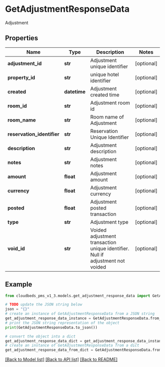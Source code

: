 # GetAdjustmentResponseData

Adjustment

## Properties

Name | Type | Description | Notes
------------ | ------------- | ------------- | -------------
**adjustment_id** | **str** | Adjustment unique identifier | [optional] 
**property_id** | **str** | unique hotel identifier | [optional] 
**created** | **datetime** | Adjustment created time | [optional] 
**room_id** | **str** | Adjustment room id | [optional] 
**room_name** | **str** | Room name of Adjustment | [optional] 
**reservation_identifier** | **str** | Reservation Unique Identifier | [optional] 
**description** | **str** | Adjustment description | [optional] 
**notes** | **str** | Adjustment notes | [optional] 
**amount** | **float** | Adjustment amount | [optional] 
**currency** | **float** | Adjustment currency | [optional] 
**posted** | **float** | Adjustment posted transaction | [optional] 
**type** | **str** | Adjustment type | [optional] 
**void_id** | **str** | Voided adjustment transaction unique identifier.  Null if adjustment not voided | [optional] 

## Example

```python
from cloudbeds_pms_v1_3.models.get_adjustment_response_data import GetAdjustmentResponseData

# TODO update the JSON string below
json = "{}"
# create an instance of GetAdjustmentResponseData from a JSON string
get_adjustment_response_data_instance = GetAdjustmentResponseData.from_json(json)
# print the JSON string representation of the object
print(GetAdjustmentResponseData.to_json())

# convert the object into a dict
get_adjustment_response_data_dict = get_adjustment_response_data_instance.to_dict()
# create an instance of GetAdjustmentResponseData from a dict
get_adjustment_response_data_from_dict = GetAdjustmentResponseData.from_dict(get_adjustment_response_data_dict)
```
[[Back to Model list]](../README.md#documentation-for-models) [[Back to API list]](../README.md#documentation-for-api-endpoints) [[Back to README]](../README.md)


